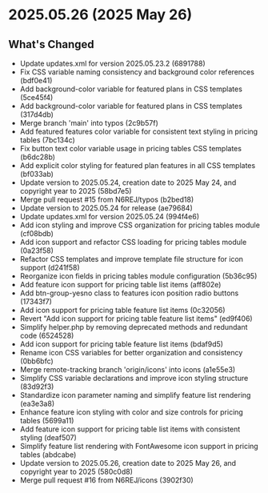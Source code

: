 # 2025.05.26 (2025 May 26)

## What's Changed

* Update updates.xml for version 2025.05.23.2 (6891788)
* Fix CSS variable naming consistency and background color references (bdf0e41)
* Add background-color variable for featured plans in CSS templates (5ce45f4)
* Add background-color variable for featured plans in CSS templates (317d4db)
* Merge branch 'main' into typos (2c9b57f)
* Add featured features color variable for consistent text styling in pricing tables (7bc134c)
* Fix button text color variable usage in pricing tables CSS templates (b6dc28b)
* Add explicit color styling for featured plan features in all CSS templates (bf033ab)
* Update version to 2025.05.24, creation date to 2025 May 24, and copyright year to 2025 (58bd7e5)
* Merge pull request #15 from N6REJ/typos (b2bed18)
* Update version to 2025.05.24 for release (ae79684)
* Update updates.xml for version 2025.05.24 (994f4e6)
* Add icon styling and improve CSS organization for pricing tables module (cf08bdb)
* Add icon support and refactor CSS loading for pricing tables module (0a23f58)
* Refactor CSS templates and improve template file structure for icon support (d241f58)
* Reorganize icon fields in pricing tables module configuration (5b36c95)
* Add feature icon support for pricing table list items (aff802e)
* Add btn-group-yesno class to features icon position radio buttons (17343f7)
* Add icon support for pricing table feature list items (0c32056)
* Revert "Add icon support for pricing table feature list items" (ed9f406)
* Simplify helper.php by removing deprecated methods and redundant code (6524528)
* Add icon support for pricing table feature list items (bdaf9d5)
* Rename icon CSS variables for better organization and consistency (0bb6bfc)
* Merge remote-tracking branch 'origin/icons' into icons (a1e55e3)
* Simplify CSS variable declarations and improve icon styling structure (83d92f3)
* Standardize icon parameter naming and simplify feature list rendering (ea3e3a8)
* Enhance feature icon styling with color and size controls for pricing tables (5699a11)
* Add feature icon support for pricing table list items with consistent styling (deaf507)
* Simplify feature list rendering with FontAwesome icon support in pricing tables (abdcabe)
* Update version to 2025.05.26, creation date to 2025 May 26, and copyright year to 2025 (580c0d8)
* Merge pull request #16 from N6REJ/icons (3902f30)

